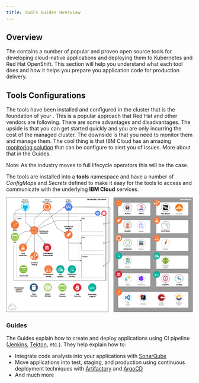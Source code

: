```yaml
---
title: Tools Guides Overview
---
```

<!--- cSpell:ignore ICPA openshiftconsole Theia userid toolset crwexposeservice gradlew bluemix ocinstall Mico crwopenlink crwopenapp swaggerui gitpat gituser  buildconfig yourproject wireframe devenvsetup viewapp crwopenlink  atemplatized rtifactoryurlsetup Kata Koda configmap Katacoda checksetup cndp katacoda checksetup Linespace igccli regcred REPLACEME Tavis pipelinerun openshiftcluster invokecloudshell cloudnative sampleapp bwoolf hotspots multicloud pipelinerun Sricharan taskrun Vadapalli Rossel REPLACEME cloudnativesampleapp artifactoryuntar untar Hotspot devtoolsservices Piyum Zonooz Farr Kamal Arora Laszewski  Roadmap roadmap Istio Packt buildpacks automatable ksonnet jsonnet targetport podsiks SIGTERM SIGKILL minikube apiserver multitenant kubelet multizone Burstable checksetup handson  stockbffnode codepatterns devenvsetup newwindow preconfigured cloudantcredentials apikey Indexyaml classname  errorcondition tektonpipeline gradlew gitsecret viewapp cloudantgitpodscreen crwopenlink cdply crwopenapp -->

## Overview

The <Globals name="env" /> contains a number of popular and proven open source tools for developing cloud-native applications and deploying them to Kubernetes and Red Hat OpenShift. This section will help you understand what each tool does and how it helps you prepare you application code for production delivery.

## Tools Configurations

The tools have been installed and configured in the cluster that is the foundation of your <Globals name="env" />. This is a popular approach that Red Hat and other vendors are following. There are some advantages and disadvantages. The upside is that you can get started quickly and you are only incurring the cost of the managed cluster. The downside is that you need to monitor them and manage them. The cool thing is that IBM Cloud has an amazing [monitoring solution](/developer-intermediate/monitoring) that can be configure to alert you of issues. More about that in the Guides.

Note: As the industry moves to full lifecycle operators this will be the case.

The tools are installed into a **tools** namespace and have a number of _ConfigMaps_ and _Secrets_ defined to make it easy for the tools to access and communicate with the underlying **IBM Cloud** services.

![Provisioned environment](images/catalyst-provisioned-environment.png)

### Guides

The Guides explain how to create and deploy applications using CI pipeline ([Jenkins](/guides/continuous-integration), [Tekton](/guides/continuous-integration-tekton), etc.). They help explain how to:
- Integrate code analysis into your applications with [SonarQube](/developer-intermediate/code-analysis)
- Move applications into test, staging, and production using continuous deployment techniques with [Artifactory](/developer-intermediate/artifact-management) and [ArgoCD](/guides/continuous-delivery)
- And much more
